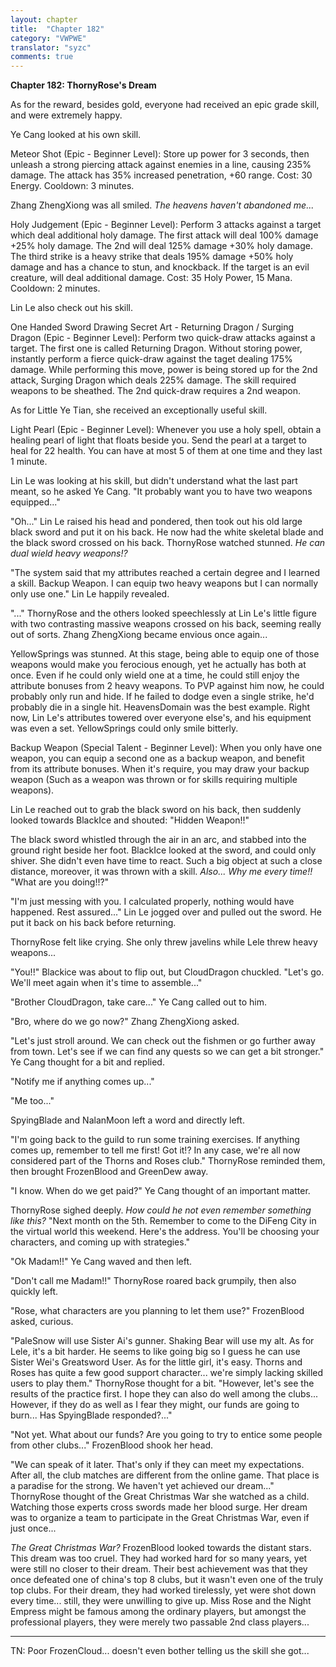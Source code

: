 ```yaml
---
layout: chapter
title:  "Chapter 182"
category: "VWPWE"
translator: "syzc"
comments: true
---
```


**Chapter 182: ThornyRose's Dream**

As for the reward, besides gold, everyone had received an epic grade skill, and were extremely happy.

Ye Cang looked at his own skill.

Meteor Shot (Epic - Beginner Level): Store up power for 3 seconds, then unleash a strong piercing attack against enemies in a line, causing 235% damage. The attack has 35% increased penetration, +60 range. Cost: 30 Energy. Cooldown: 3 minutes.

Zhang ZhengXiong was all smiled. *The heavens haven't abandoned me...*

Holy Judgement (Epic - Beginner Level): Perform 3 attacks against a target which deal additional holy damage. The first attack will deal 100% damage +25% holy damage. The 2nd will deal 125% damage +30% holy damage. The third strike is a heavy strike that deals 195% damage +50% holy damage and has a chance to stun, and knockback. If the target is an evil creature, will deal additional damage. Cost: 35 Holy Power, 15 Mana. Cooldown: 2 minutes.

Lin Le also check out his skill.

One Handed Sword Drawing Secret Art - Returning Dragon / Surging Dragon (Epic - Beginner Level): Perform two quick-draw attacks against a target. The first one is called Returning Dragon. Without storing power, instantly perform a fierce quick-draw against the taget dealing 175% damage. While performing this move, power is being stored up for the 2nd attack, Surging Dragon which deals 225% damage. The skill required weapons to be sheathed. The 2nd quick-draw requires a 2nd weapon.

As for Little Ye Tian, she received an exceptionally useful skill.

Light Pearl (Epic - Beginner Level): Whenever you use a holy spell, obtain a healing pearl of light that floats beside you. Send the pearl at a target to heal for 22 health. You can have at most 5 of them at one time and they last 1 minute.

Lin Le was looking at his skill, but didn't understand what the last part meant, so he asked Ye Cang. "It probably want you to have two weapons equipped..."

"Oh..." Lin Le raised his head and pondered, then took out his old large black sword and put it on his back. He now had the white skeletal blade and the black sword crossed on his back. ThornyRose watched stunned. *He can dual wield heavy weapons!?*

"The system said that my attributes reached a certain degree and I learned a skill. Backup Weapon. I can equip two heavy weapons but I can normally only use one." Lin Le happily revealed.

"..." ThornyRose and the others looked speechlessly at Lin Le's little figure with two contrasting massive weapons crossed on his back, seeming really out of sorts. Zhang ZhengXiong became envious once again...

YellowSprings was stunned. At this stage, being able to equip one of those weapons would make you ferocious enough, yet he actually has both at once. Even if he could only wield one at a time, he could still enjoy the attribute bonuses from 2 heavy weapons. To PVP against him now, he could probably only run and hide. If he failed to dodge even a single strike, he'd probably die in a single hit. HeavensDomain was the best example. Right now, Lin Le's attributes towered over everyone else's, and his equipment was even a set. YellowSprings could only smile bitterly.

Backup Weapon (Special Talent - Beginner Level): When you only have one weapon, you can equip a second one as a backup weapon, and benefit from its attribute bonuses. When it's require, you may draw your backup weapon (Such as a weapon was thrown or for skills requiring multiple weapons).

Lin Le reached out to grab the black sword on his back, then suddenly looked towards BlackIce and shouted: "Hidden Weapon!!"

The black sword whistled through the air in an arc, and stabbed into the ground right beside her foot. BlackIce looked at the sword, and could only shiver. She didn't even have time to react. Such a big object at such a close distance, moreover, it was thrown with a skill. *Also... Why me every time!!* "What are you doing!!?"

"I'm just messing with you. I calculated properly, nothing would have happened. Rest assured..." Lin Le jogged over and pulled out the sword. He put it back on his back before returning.

ThornyRose felt like crying. She only threw javelins while Lele threw heavy weapons...

"You!!" Blackice was about to flip out, but CloudDragon chuckled. "Let's go. We'll meet again when it's time to assemble..."

"Brother CloudDragon, take care..." Ye Cang called out to him.

"Bro, where do we go now?" Zhang ZhengXiong asked.

"Let's just stroll around. We can check out the fishmen or go further away from town. Let's see if we can find any quests so we can get a bit stronger." Ye Cang thought for a bit and replied.

"Notify me if anything comes up..."

"Me too..."

SpyingBlade and NalanMoon left a word and directly left. 

"I'm going back to the guild to run some training exercises. If anything comes up, remember to tell me first! Got it!? In any case, we're all now considered part of the Thorns and Roses club." ThornyRose reminded them, then brought FrozenBlood and GreenDew away.

"I know. When do we get paid?" Ye Cang thought of an important matter.

ThornyRose sighed deeply. *How could he not even remember something like this?* "Next month on the 5th. Remember to come to the DiFeng City in the virtual world this weekend. Here's the address. You'll be choosing your characters, and coming up with strategies."

"Ok Madam!!" Ye Cang waved and then left.

"Don't call me Madam!!" ThornyRose roared back grumpily, then also quickly left.

"Rose, what characters are you planning to let them use?" FrozenBlood asked, curious.

"PaleSnow will use Sister Ai's gunner. Shaking Bear will use my alt. As for Lele, it's a bit harder. He seems to like going big so I guess he can use Sister Wei's Greatsword User. As for the little girl, it's easy. Thorns and Roses has quite a few good support character... we're simply lacking skilled users to play them." ThornyRose thought for a bit. "However, let's see the results of the practice first. I hope they can also do well among the clubs... However, if they do as well as I fear they might, our funds are going to burn... Has SpyingBlade responded?..."

"Not yet. What about our funds? Are you going to try to entice some people from other clubs..." FrozenBlood shook her head.

"We can speak of it later. That's only if they can meet my expectations. After all, the club matches are different from the online game. That place is a paradise for the strong. We haven't yet achieved our dream..." ThornyRose thought of the Great Christmas War she watched as a child. Watching those experts cross swords made her blood surge. Her dream was to organize a team to participate in the Great Christmas War, even if just once...

*The Great Christmas War?* FrozenBlood looked towards the distant stars. This dream was too cruel. They had worked hard for so many years, yet were still no closer to their dream. Their best achievement was that they once defeated one of china's top 8 clubs, but it wasn't even one of the truly top clubs. For their dream, they had worked tirelessly, yet were shot down every time... still, they were unwilling to give up. Miss Rose and the Night Empress might be famous among the ordinary players, but amongst the professional players, they were merely two passable 2nd class players...

---

TN: Poor FrozenCloud... doesn't even bother telling us the skill she got...